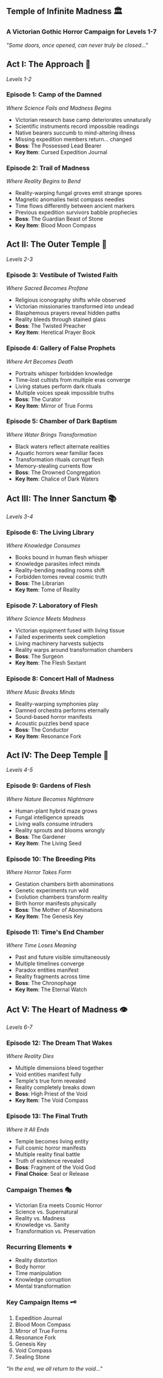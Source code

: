 ## Temple of Infinite Madness 🏛️
### A Victorian Gothic Horror Campaign for Levels 1-7

*"Some doors, once opened, can never truly be closed..."*

## Act I: The Approach 🌲
*Levels 1-2*

### Episode 1: Camp of the Damned
*Where Science Fails and Madness Begins*
- Victorian research base camp deteriorates unnaturally
- Scientific instruments record impossible readings
- Native bearers succumb to mind-altering illness
- Missing expedition members return... changed
- **Boss**: The Possessed Lead Bearer
- **Key Item**: Cursed Expedition Journal

### Episode 2: Trail of Madness
*Where Reality Begins to Bend*
- Reality-warping fungal groves emit strange spores
- Magnetic anomalies twist compass needles
- Time flows differently between ancient markers
- Previous expedition survivors babble prophecies
- **Boss**: The Guardian Beast of Stone
- **Key Item**: Blood Moon Compass

## Act II: The Outer Temple 🏺
*Levels 2-3*

### Episode 3: Vestibule of Twisted Faith
*Where Sacred Becomes Profane*
- Religious iconography shifts while observed
- Victorian missionaries transformed into undead
- Blasphemous prayers reveal hidden paths
- Reality bleeds through stained glass
- **Boss**: The Twisted Preacher
- **Key Item**: Heretical Prayer Book

### Episode 4: Gallery of False Prophets
*Where Art Becomes Death*
- Portraits whisper forbidden knowledge
- Time-lost cultists from multiple eras converge
- Living statues perform dark rituals
- Multiple voices speak impossible truths
- **Boss**: The Curator
- **Key Item**: Mirror of True Forms

### Episode 5: Chamber of Dark Baptism
*Where Water Brings Transformation*
- Black waters reflect alternate realities
- Aquatic horrors wear familiar faces
- Transformation rituals corrupt flesh
- Memory-stealing currents flow
- **Boss**: The Drowned Congregation
- **Key Item**: Chalice of Dark Waters

## Act III: The Inner Sanctum 📚
*Levels 3-4*

### Episode 6: The Living Library
*Where Knowledge Consumes*
- Books bound in human flesh whisper
- Knowledge parasites infect minds
- Reality-bending reading rooms shift
- Forbidden tomes reveal cosmic truth
- **Boss**: The Librarian
- **Key Item**: Tome of Reality

### Episode 7: Laboratory of Flesh
*Where Science Meets Madness*
- Victorian equipment fused with living tissue
- Failed experiments seek completion
- Living machinery harvests subjects
- Reality warps around transformation chambers
- **Boss**: The Surgeon
- **Key Item**: The Flesh Sextant

### Episode 8: Concert Hall of Madness
*Where Music Breaks Minds*
- Reality-warping symphonies play
- Damned orchestra performs eternally
- Sound-based horror manifests
- Acoustic puzzles bend space
- **Boss**: The Conductor
- **Key Item**: Resonance Fork

## Act IV: The Deep Temple 🌿
*Levels 4-5*

### Episode 9: Gardens of Flesh
*Where Nature Becomes Nightmare*
- Human-plant hybrid maze grows
- Fungal intelligence spreads
- Living walls consume intruders
- Reality sprouts and blooms wrongly
- **Boss**: The Gardener
- **Key Item**: The Living Seed

### Episode 10: The Breeding Pits
*Where Horror Takes Form*
- Gestation chambers birth abominations
- Genetic experiments run wild
- Evolution chambers transform reality
- Birth horror manifests physically
- **Boss**: The Mother of Abominations
- **Key Item**: The Genesis Key

### Episode 11: Time's End Chamber
*Where Time Loses Meaning*
- Past and future visible simultaneously
- Multiple timelines converge
- Paradox entities manifest
- Reality fragments across time
- **Boss**: The Chronophage
- **Key Item**: The Eternal Watch

## Act V: The Heart of Madness 👁️
*Levels 6-7*

### Episode 12: The Dream That Wakes
*Where Reality Dies*
- Multiple dimensions bleed together
- Void entities manifest fully
- Temple's true form revealed
- Reality completely breaks down
- **Boss**: High Priest of the Void
- **Key Item**: The Void Compass

### Episode 13: The Final Truth
*Where It All Ends*
- Temple becomes living entity
- Full cosmic horror manifests
- Multiple reality final battle
- Truth of existence revealed
- **Boss**: Fragment of the Void God
- **Final Choice**: Seal or Release

### Campaign Themes 🎭
- Victorian Era meets Cosmic Horror
- Science vs. Supernatural
- Reality vs. Madness
- Knowledge vs. Sanity
- Transformation vs. Preservation

### Recurring Elements ⚜️
- Reality distortion
- Body horror
- Time manipulation
- Knowledge corruption
- Mental transformation

### Key Campaign Items 🗝️
1. Expedition Journal
2. Blood Moon Compass
3. Mirror of True Forms
4. Resonance Fork
5. Genesis Key
6. Void Compass
7. Sealing Stone

*"In the end, we all return to the void..."*